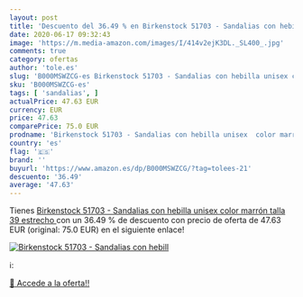 ```yaml
---
layout: post
title: 'Descuento del 36.49 % en Birkenstock 51703 - Sandalias con hebill'
date: 2020-06-17 09:32:43
image: 'https://m.media-amazon.com/images/I/414v2ejK3DL._SL400_.jpg'
comments: true
category: ofertas
author: 'tole.es'
slug: 'B000MSWZCG-es Birkenstock 51703 - Sandalias con hebilla unisex color...'
sku: 'B000MSWZCG-es'
tags: [ 'sandalias', ]
actualPrice: 47.63 EUR
currency: EUR
price: 47.63
comparePrice: 75.0 EUR
prodname: 'Birkenstock 51703 - Sandalias con hebilla unisex  color marrón  talla 39  estrecho '
country: 'es'
flag: '🇪🇸'
brand: ''
buyurl: 'https://www.amazon.es/dp/B000MSWZCG/?tag=tolees-21'
descuento: '36.49'
average: '47.63'
---
```


Tienes [Birkenstock 51703 - Sandalias con hebilla unisex  color marrón  talla 39  estrecho ](https://www.amazon.es/dp/B000MSWZCG/?tag=tolees-21) con un 36.49 % de descuento con precio de oferta de 47.63 EUR (original: 75.0 EUR) en el siguiente enlace!

[![Birkenstock 51703 - Sandalias con hebill](https://m.media-amazon.com/images/I/414v2ejK3DL._SL400_.jpg)](https://www.amazon.es/dp/B000MSWZCG/?tag=tolees-21)

ℹ️:


[🛒 Accede a la oferta!!](https://www.amazon.es/dp/B000MSWZCG/?tag=tolees-21)
